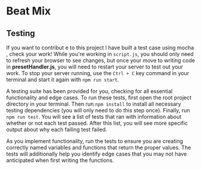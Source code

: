 # Beat Mix

## Testing

If you want to contribut e to this project I have built a test case using mocha , check your work! While you're working in `script.js`, you should only need to refresh your browser to see changes, but once your move to writing code in **presetHandler.js**, you will need to restart your server to test out your work. To stop your server running, use the `Ctrl + C` key command in your terminal and start it again with `npm run start`.

A testing suite has been provided for you, checking for all essential functionality and
edge cases. To run these tests, first open the root project directory in your terminal. Then run `npm install` to install all necessary testing dependencies (you will only need to do this step once).
Finally, run `npm run test`. You will see a list of tests that ran with information
about whether or not each test passed. After this list, you will see more specific output
about why each failing test failed.

As you implement functionality, run the tests to ensure you are creating correctly named variables and functions that return the proper values. The tests will additionally help you identify edge cases that you may not have anticipated when first writing the functions.


